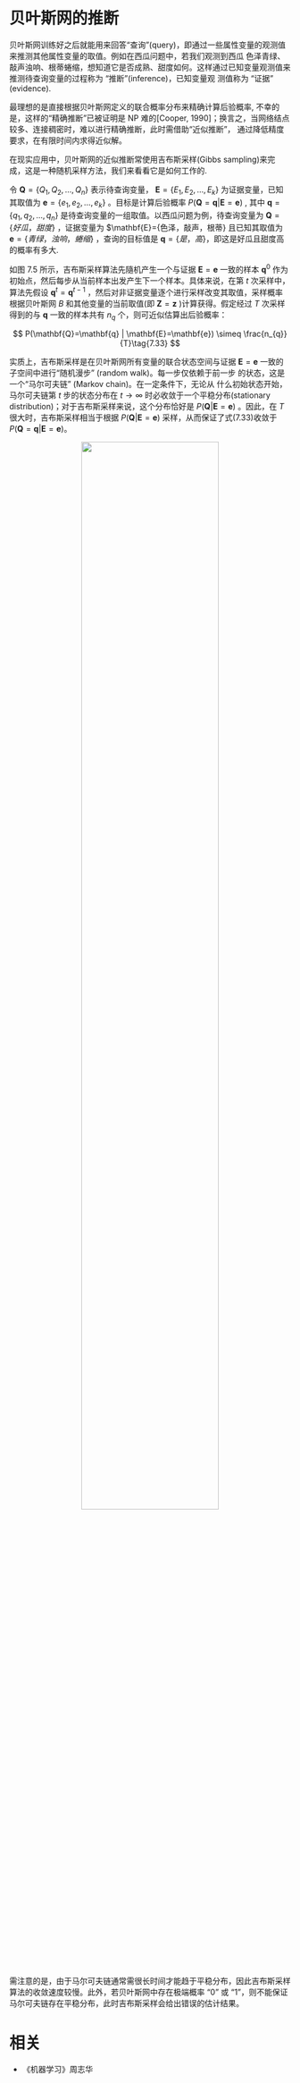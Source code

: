 

# 贝叶斯网的推断


贝叶斯网训练好之后就能用来回答“查询”(query)，即通过一些属性变量的观测值来推测其他属性变量的取值。例如在西瓜问题中，若我们观测到西瓜 色泽青绿、敲声浊响、根蒂蜷缩，想知道它是否成熟、甜度如何。这样通过已知变量观测值来推测待查询变量的过程称为 “推断”(inference)，已知变量观 测值称为 “证据” (evidence).


最理想的是直接根据贝叶斯网定义的联合概率分布来精确计算后验概率, 不幸的是，这样的“精确推断”已被证明是 NP 难的[Cooper, 1990]；换言之，当网络结点较多、连接稠密时，难以进行精确推断，此时需借助“近似推断”， 通过降低精度要求，在有限时间内求得近似解。

在现实应用中，贝叶斯网的近似推断常使用吉布斯采样(Gibbs sampling)来完成，这是一种随机采样方法，我们来看看它是如何工作的.

令 $\mathbf{Q}=\left\{Q_{1}, Q_{2}, \ldots, Q_{n}\right\}$ 表示待查询变量， $\mathbf{E}=\left\{E_{1}, E_{2}, \dots, E_{k}\right\}$ 为证据变量，已知其取值为 $\mathbf{e}=\left\{e_{1}, e_{2}, \ldots, e_{k}\right\}$ 。目标是计算后验概率 $P(\mathbf{Q}=\mathbf{q} | \mathbf{E}=\mathbf{e})$ , 其中 $\mathbf{q}=\left\{q_{1}, q_{2}, \dots, q_{n}\right\}$ 是待查询变量的一组取值。以西瓜问题为例，待查询变量为 $\mathbf{Q}=\{好瓜，甜度\}$ ，证据变量为 $\mathbf{E}=\{色泽，敲声，根蒂\} 且已知其取值为 $\mathbf{e} = \{青绿，浊响，蜷缩\}$ ，查询的目标值是 $\mathbf{q} = \{是，高\}$，即这是好瓜且甜度高的概率有多大.

如图 7.5 所示，吉布斯采样算法先隨机产生一个与证据 $\mathbf{E}=\mathbf{e}$  一致的样本 $\mathbf{q}^{0}$ 作为初始点，然后每步从当前样本出发产生下一个样本。具体来说，在第 $t$ 次采样中，算法先假设 $\mathbf{q}^{t}=\mathbf{q}^{t-1}$ ，然后对非证据变量逐个进行采样改变其取值，采样概率根据贝叶斯网 $B$ 和其他变量的当前取值(即 $\mathbf{Z}=\mathbf{z}$ )计算获得。假定经过 $T$ 次采样得到的与 $\mathbf{q}$ 一致的样本共有 $n_{q}$ 个，则可近似估算出后验概率：

$$
P(\mathbf{Q}=\mathbf{q} | \mathbf{E}=\mathbf{e}) \simeq \frac{n_{q}}{T}\tag{7.33}
$$


实质上，吉布斯采样是在贝叶斯网所有变量的联合状态空间与证据 $\mathbf{E}=\mathbf{e}$ 一致的子空间中进行“随机漫步” (random walk)。每一步仅依赖于前一步 的状态，这是一个“马尔可夫链” (Markov chain)。在一定条件下，无论从 什么初始状态开始，马尔可夫链第 $t$ 步的状态分布在 $t\rightarrow \infty$ 时必收敛于一个平稳分布(stationary distribution)；对于吉布斯采样来说，这个分布恰好是 $P(\mathbf{Q} | \mathbf{E}=\mathbf{e})$ 。因此，在 $T$ 很大时，吉布斯采样相当于根据 $P(\mathbf{Q} | \mathbf{E}=\mathbf{e})$ 采样，从而保证了式(7.33)收敛于 $P(\mathbf{Q}=\mathbf{q} | \mathbf{E}=\mathbf{e})$。

<p align="center">
    <img width="70%" height="70%" src="http://images.iterate.site/blog/image/180628/4KGAIC68l4.png?imageslim">
</p>

需注意的是，由于马尔可夫链通常需很长时间才能趋于平稳分布，因此吉布斯采样算法的收敛速度较慢。此外，若贝叶斯网中存在极端概率 “0” 或 “1”，则不能保证马尔可夫链存在平稳分布，此时吉布斯采样会给出错误的估计结果。






# 相关

- 《机器学习》周志华

